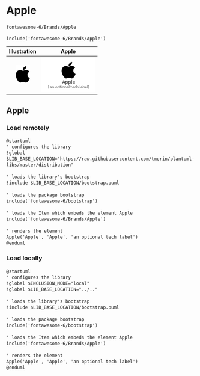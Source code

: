 # Apple


```text
fontawesome-6/Brands/Apple
```

```text
include('fontawesome-6/Brands/Apple')
```



| Illustration | Apple |
| :---: | :---: |
| ![illustration for Illustration](../../fontawesome-6/Brands/Apple.png) | ![illustration for Apple](../../fontawesome-6/Brands/Apple.Local.png) |




## Apple

### Load remotely
```plantuml
@startuml
' configures the library
!global $LIB_BASE_LOCATION="https://raw.githubusercontent.com/tmorin/plantuml-libs/master/distribution"

' loads the library's bootstrap
!include $LIB_BASE_LOCATION/bootstrap.puml

' loads the package bootstrap
include('fontawesome-6/bootstrap')

' loads the Item which embeds the element Apple
include('fontawesome-6/Brands/Apple')

' renders the element
Apple('Apple', 'Apple', 'an optional tech label')
@enduml
```

### Load locally
```plantuml
@startuml
' configures the library
!global $INCLUSION_MODE="local"
!global $LIB_BASE_LOCATION="../.."

' loads the library's bootstrap
!include $LIB_BASE_LOCATION/bootstrap.puml

' loads the package bootstrap
include('fontawesome-6/bootstrap')

' loads the Item which embeds the element Apple
include('fontawesome-6/Brands/Apple')

' renders the element
Apple('Apple', 'Apple', 'an optional tech label')
@enduml
```

